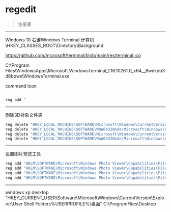 # regedit
> 注册表



---
Windows 10
右键Windows Terminal
计算机\HKEY_CLASSES_ROOT\Directory\Background

https://github.com/microsoft/terminal/blob/main/res/terminal.ico

C:\Program Files\WindowsApps\Microsoft.WindowsTerminal_1.16.10261.0_x64__8wekyb3d8bbwe\WindowsTerminal.exe

command
Icon

```bat

reg add "

```



---

删除3D对象文件夹
```bat
reg delete "HKEY_LOCAL_MACHINE\SOFTWARE\Microsoft\Windows\CurrentVersion\Explorer\FolderDescriptions\{31C0DD25-9439-4F12-BF41-7FF4EDA38722}" /f
reg delete "HKEY_LOCAL_MACHINE\SOFTWARE\WOW6432Node\Microsoft\Windows\CurrentVersion\Explorer\FolderDescriptions\{31C0DD25-9439-4F12-BF41-7FF4EDA38722}" /f
reg delete "HKEY_LOCAL_MACHINE\SOFTWARE\Microsoft\Windows\CurrentVersion\Explorer\MyComputer\NameSpace\{0DB7E03F-FC29-4DC6-9020-FF41B59E513A}" /f
reg delete "HKEY_LOCAL_MACHINE\SOFTWARE\WoW6432Node\Microsoft\Windows\CurrentVersion\Explorer\MyComputer\NameSpace\{0DB7E03F-FC29-4DC6-9020-FF41B59E513A}" /f
```

---

设置图片预览工具

```bat
reg add "HKLM\SOFTWARE\Microsoft\Windows Photo Viewer\Capabilities\FileAssociations" /v ".jpg" /t REG_SZ /d PhotoViewer.FileAssoc.Tiff /f
reg add "HKLM\SOFTWARE\Microsoft\Windows Photo Viewer\Capabilities\FileAssociations" /v ".jpeg" /t REG_SZ /d PhotoViewer.FileAssoc.Tiff /f
reg add "HKLM\SOFTWARE\Microsoft\Windows Photo Viewer\Capabilities\FileAssociations" /v ".bmp" /t REG_SZ /d PhotoViewer.FileAssoc.Tiff /f
reg add "HKLM\SOFTWARE\Microsoft\Windows Photo Viewer\Capabilities\FileAssociations" /v ".png" /t REG_SZ /d PhotoViewer.FileAssoc.Tiff /f
```


---



windows xp desktop
"HKEY_CURRENT_USER\Software\Microsoft\Windows\CurrentVersion\Explorer\User Shell Folders\%USERPROFILE%\桌面"
C:\ProgramFiles\Desktop

